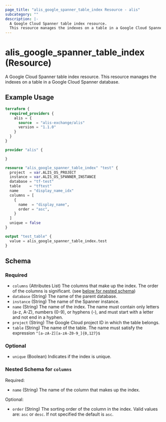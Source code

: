 ```yaml
---
page_title: "alis_google_spanner_table_index Resource - alis"
subcategory: ""
description: |-
  A Google Cloud Spanner table index resource.
  This resource manages the indexes on a table in a Google Cloud Spanner database.
---
```


# alis_google_spanner_table_index (Resource)

A Google Cloud Spanner table index resource.
This resource manages the indexes on a table in a Google Cloud Spanner database.

## Example Usage

```terraform
terraform {
  required_providers {
    alis = {
      source  = "alis-exchange/alis"
      version = "1.1.0"
    }
  }
}

provider "alis" {

}

resource "alis_google_spanner_table_index" "test" {
  project  = var.ALIS_OS_PROJECT
  instance = var.ALIS_OS_SPANNER_INSTANCE
  database = "tf-test"
  table    = "tftest"
  name     = "display_name_idx"
  columns = [
    {
      name  = "display_name",
      order = "asc",
    }
  ]
  unique = false
}

output "test_table" {
  value = alis_google_spanner_table_index.test
}
```

<!-- schema generated by tfplugindocs -->
## Schema

### Required

- `columns` (Attributes List) The columns that make up the index.
The order of the columns is significant. (see [below for nested schema](#nestedatt--columns))
- `database` (String) The name of the parent database.
- `instance` (String) The name of the Spanner instance.
- `name` (String) The name of the index.
The name must contain only letters (a-z, A-Z), numbers (0-9), or hyphens (-), and must start with a letter and not end in a hyphen.
- `project` (String) The Google Cloud project ID in which the table belongs.
- `table` (String) The name of the table.
The name must satisfy the expression `^[a-zA-Z][a-zA-Z0-9_]{0,127}$`

### Optional

- `unique` (Boolean) Indicates if the index is unique.

<a id="nestedatt--columns"></a>
### Nested Schema for `columns`

Required:

- `name` (String) The name of the column that makes up the index.

Optional:

- `order` (String) The sorting order of the column in the index.
Valid values are: `asc` or `desc`. If not specified the default is `asc`.
